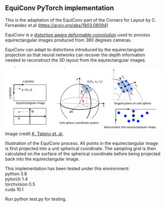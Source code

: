## EquiConv PyTorch implementation

This is the adaptation of the EquiConv part of the Corners for Layout by C. Fernandez et.al (https://arxiv.org/abs/1903.08094)

EquiConv is a [distortion aware deformable convolution](http://openaccess.thecvf.com/content_ECCV_2018/papers/Keisuke_Tateno_Distortion-Aware_Convolutional_Filters_ECCV_2018_paper.pdf) used to process equirectangular images produced from 360 degrees  cameras.

EquiConv can adapt to distortions introduced by the equirectangular projection so that neural networks can recover the depth information needed to reconstruct the 3D layout from the equrectangular images.  

![equirectangular convolution](equirectangular_convolution.png)
Image credit [K. Tateno et. al.](http://openaccess.thecvf.com/content_ECCV_2018/papers/Keisuke_Tateno_Distortion-Aware_Convolutional_Filters_ECCV_2018_paper.pdf)

Illustration of the EquiConv process. All points in the equirectangular image is first projected into a unit spherical coordinate. The sampling grid is then calculated on the surface of the spherical coordinate before being projected back into the equirectangular image.


This implementation has been tested under this environment:\
python 3.8\
pytorch 1.4\
torchvision 0.5\
cuda 10.1


Run python test.py for testing.     
